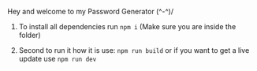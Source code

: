 Hey and welcome to my Password Generator (^-^)/

1. To install all dependencies run `npm i`
(Make sure you are inside the folder)

2. Second to run it how it is use: `npm run build` 
or if you want to get a live update use `npm run dev`
